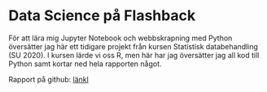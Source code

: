 # Data Science på Flashback

För att lära mig Jupyter Notebook och webbskrapning med Python översätter jag här ett tidigare projekt från kursen Statistisk databehandling (SU 2020). I kursen lärde vi oss R, men här har jag översätter jag all kod till Python samt kortar ned hela rapporten något.

Rapport på github: [länkl](https://github.com/DanielW720/DS_Flashback/blob/main/report.ipynb)
